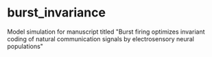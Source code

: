 # burst_invariance
Model simulation for manuscript titled "Burst firing optimizes invariant coding of natural communication signals by electrosensory neural populations"
